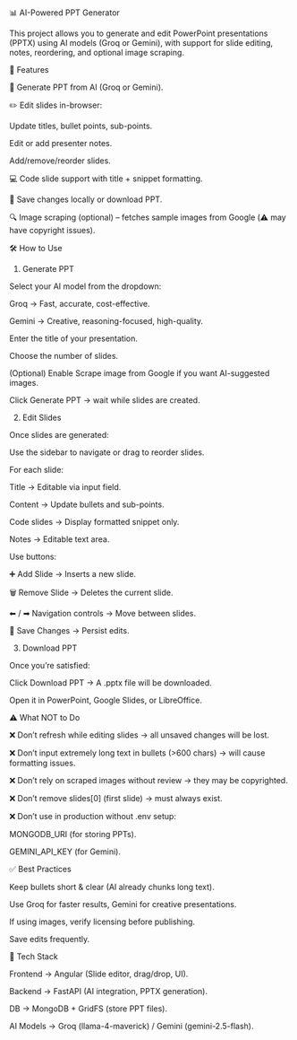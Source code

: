 📊 AI-Powered PPT Generator

This project allows you to generate and edit PowerPoint presentations (PPTX) using AI models (Groq or Gemini), with support for slide editing, notes, reordering, and optional image scraping.

🚀 Features

🎨 Generate PPT from AI (Groq or Gemini).

✏️ Edit slides in-browser:

  Update titles, bullet points, sub-points.
  
  Edit or add presenter notes.
  
  Add/remove/reorder slides.

💻 Code slide support with title + snippet formatting.

📂 Save changes locally or download PPT.

🔍 Image scraping (optional) – fetches sample images from Google (⚠️ may have copyright issues).

🛠️ How to Use
1. Generate PPT

Select your AI model from the dropdown:

Groq → Fast, accurate, cost-effective.

Gemini → Creative, reasoning-focused, high-quality.

Enter the title of your presentation.

Choose the number of slides.

(Optional) Enable Scrape image from Google if you want AI-suggested images.

Click Generate PPT → wait while slides are created.

2. Edit Slides

Once slides are generated:

Use the sidebar to navigate or drag to reorder slides.

For each slide:

Title → Editable via input field.

Content → Update bullets and sub-points.

Code slides → Display formatted snippet only.

Notes → Editable text area.

Use buttons:

➕ Add Slide → Inserts a new slide.

🗑 Remove Slide → Deletes the current slide.

⬅ / ➡ Navigation controls → Move between slides.

💾 Save Changes → Persist edits.

3. Download PPT

Once you’re satisfied:

Click Download PPT → A .pptx file will be downloaded.

Open it in PowerPoint, Google Slides, or LibreOffice.

⚠️ What NOT to Do

❌ Don’t refresh while editing slides → all unsaved changes will be lost.

❌ Don’t input extremely long text in bullets (>600 chars) → will cause formatting issues.

❌ Don’t rely on scraped images without review → they may be copyrighted.

❌ Don’t remove slides[0] (first slide) → must always exist.

❌ Don’t use in production without .env setup:

MONGODB_URI (for storing PPTs).

GEMINI_API_KEY (for Gemini).

✅ Best Practices

Keep bullets short & clear (AI already chunks long text).

Use Groq for faster results, Gemini for creative presentations.

If using images, verify licensing before publishing.

Save edits frequently.

🧩 Tech Stack

Frontend → Angular (Slide editor, drag/drop, UI).

Backend → FastAPI (AI integration, PPTX generation).

DB → MongoDB + GridFS (store PPT files).

AI Models → Groq (llama-4-maverick) / Gemini (gemini-2.5-flash).
